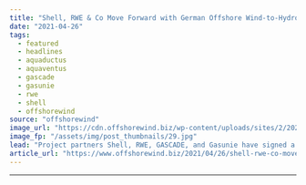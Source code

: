 ```yaml
---
title: "Shell, RWE & Co Move Forward with German Offshore Wind-to-Hydrogen Project"
date: "2021-04-26"
tags: 
  - featured
  - headlines
  - aquaductus
  - aquaventus
  - gascade
  - gasunie
  - rwe
  - shell
  - offshorewind
source: "offshorewind"
image_url: "https://cdn.offshorewind.biz/wp-content/uploads/sites/2/2021/04/26131009/Shell-RWE-Co-Move-Forward-with-German-Offshore-Wind-to-Hydrogen-Project.jpg"
image_fp: "/assets/img/post_thumbnails/29.jpg"
lead: "Project partners Shell, RWE, GASCADE, and Gasunie have signed a declaration of intent to"
article_url: "https://www.offshorewind.biz/2021/04/26/shell-rwe-co-move-forward-with-german-offshore-wind-to-hydrogen-project/"
---
```


---
